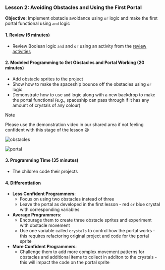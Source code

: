 ### Lesson 2: Avoiding Obstacles and Using the First Portal

**Objective**: Implement obstacle avoidance using `or` logic and make the first portal functional using `and` logic

#### 1. Review (5 minutes)
- Review Boolean logic `and` and `or` using an activity from the [review activities](https://github.com/zigzaga00/computing-zz00/blob/main/y5/programming/autumn-one/lesson-two/review.md)

#### 2. Modeled Programming to Get Obstacles and Portal Working (20 minutes)
- Add obstacle sprites to the project
- Show how to make the spaceship bounce off the obstacles using `or` logic
- Demonstrate how to use `and` logic along with a new backdrop to make the portal functional (e.g., spaceship can pass through if it has any amount of crystals of any colour)

>[!NOTE]
>Please use the demonstration video in our shared area if not feeling confident with this stage of the lesson :smiley:

![obstacles]()

![portal]()

#### 3. Programming Time (35 minutes)
- The children code their projects

#### 4. Differentiation
- **Less Confident Programmers**: 
  - Focus on using two obstacles instead of three
  - Leave the portal as developed in the first lesson - red `or` blue crystal with corresponding variables
- **Average Programmers**: 
  - Encourage them to create three obstacle sprites and experiment with obstacle movement
  - Use one variable called `crystals` to control how the portal works - this requires refactoring original project and code for the portal sprite
- **More Confident Programmers**: 
  - Challenge them to add more complex movement patterns for obstacles and additional items to collect in additon to the crystals - this will impact the code on the portal sprite
